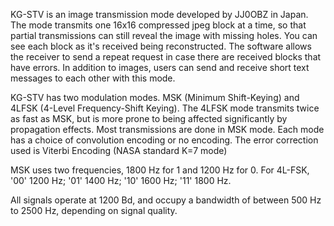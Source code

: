 KG-STV is an image transmission mode developed by JJ0OBZ in Japan. The mode transmits one 16x16 compressed jpeg block at a time, so that partial transmissions can still reveal the image with missing holes. You can see each block as it's received being reconstructed. The software allows the receiver to send a repeat request in case there are received blocks that have errors. In addition to images, users can send and receive short text messages to each other with this mode.

KG-STV has two modulation modes. MSK (Minimum Shift-Keying) and 4LFSK (4-Level Frequency-Shift Keying). The 4LFSK mode transmits twice as fast as MSK, but is more prone to being affected significantly by propagation effects. Most transmissions are done in MSK mode. Each mode has a choice of convolution encoding or no encoding. The error correction used is Viterbi Encoding (NASA standard K=7 mode)

MSK uses two frequencies, 1800 Hz for 1 and 1200 Hz for 0. For 4L-FSK, '00' 1200 Hz; '01' 1400 Hz; '10' 1600 Hz; '11' 1800 Hz.

All signals operate at 1200 Bd, and occupy a bandwidth of between 500 Hz to 2500 Hz, depending on signal quality.